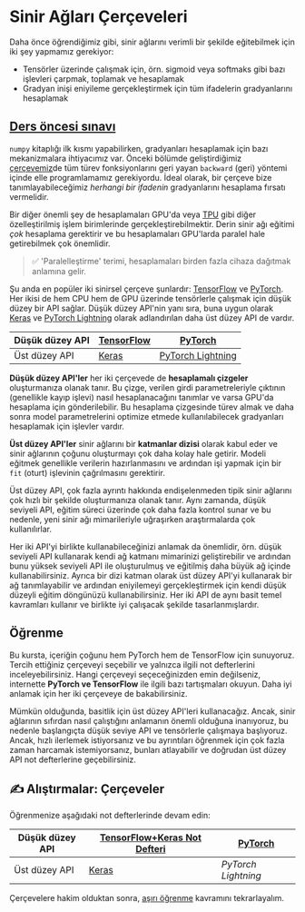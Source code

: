 # Sinir Ağları Çerçeveleri

Daha önce öğrendiğimiz gibi, sinir ağlarını verimli bir şekilde eğitebilmek için iki şey yapmamız gerekiyor:

* Tensörler üzerinde çalışmak için, örn. sigmoid veya softmaks gibi bazı işlevleri çarpmak, toplamak ve hesaplamak
* Gradyan inişi eniyileme gerçekleştirmek için tüm ifadelerin gradyanlarını hesaplamak

## [Ders öncesi sınavı](https://red-field-0a6ddfd03.1.azurestaticapps.net/quiz/105)

`numpy` kitaplığı ilk kısmı yapabilirken, gradyanları hesaplamak için bazı mekanizmalara ihtiyacımız var. Önceki bölümde geliştirdiğimiz [çerçevemiz](../../04-OwnFramework/translations/OwnFramework.tr.ipynb)de tüm türev fonksiyonlarını geri yayan `backward` (geri) yöntemi içinde elle programlamamız gerekiyordu. İdeal olarak, bir çerçeve bize tanımlayabileceğimiz *herhangi bir ifadenin* gradyanlarını hesaplama fırsatı vermelidir.

Bir diğer önemli şey de hesaplamaları GPU'da veya [TPU](https://en.wikipedia.org/wiki/Tensor_Processing_Unit) gibi diğer özelleştirilmiş işlem birimlerinde gerçekleştirebilmektir. Derin sinir ağı eğitimi *çok* hesaplama gerektirir ve bu hesaplamaları GPU'larda paralel hale getirebilmek çok önemlidir.

> ✅ 'Paralelleştirme' terimi, hesaplamaları birden fazla cihaza dağıtmak anlamına gelir.

Şu anda en popüler iki sinirsel çerçeve şunlardır: [TensorFlow](http://TensorFlow.org) ve [PyTorch](https://pytorch.org/). Her ikisi de hem CPU hem de GPU üzerinde tensörlerle çalışmak için düşük düzey bir API sağlar. Düşük düzey API'nin yanı sıra, buna uygun olarak [Keras](https://keras.io/) ve [PyTorch Lightning](https://pytorchlightning.ai/) olarak adlandırılan daha üst düzey API de vardır.

Düşük düzey API | [TensorFlow](http://TensorFlow.org) | [PyTorch](https://pytorch.org/)
--------------|-------------------------------------|--------------------------------
Üst düzey API| [Keras](https://keras.io/) | [PyTorch Lightning](https://pytorchlightning.ai/)

**Düşük düzey API'ler** her iki çerçevede de **hesaplamalı çizgeler** oluşturmanıza olanak tanır. Bu çizge, verilen girdi parametreleriyle çıktının (genellikle kayıp işlevi) nasıl hesaplanacağını tanımlar ve varsa GPU'da hesaplama için gönderilebilir. Bu hesaplama çizgesinde türev almak ve daha sonra model parametrelerini optimize etmede kullanılabilecek gradyanları hesaplamak için işlevler vardır.

**Üst düzey API'ler** sinir ağlarını bir **katmanlar dizisi** olarak kabul eder ve sinir ağlarının çoğunu oluşturmayı çok daha kolay hale getirir. Modeli eğitmek genellikle verilerin hazırlanmasını ve ardından işi yapmak için bir `fit` (oturt) işlevinin çağrılmasını gerektirir.

Üst düzey API, çok fazla ayrıntı hakkında endişelenmeden tipik sinir ağlarını çok hızlı bir şekilde oluşturmanıza olanak tanır. Aynı zamanda, düşük seviyeli API, eğitim süreci üzerinde çok daha fazla kontrol sunar ve bu nedenle, yeni sinir ağı mimarileriyle uğraşırken araştırmalarda çok kullanılırlar.

Her iki API'yi birlikte kullanabileceğinizi anlamak da önemlidir, örn. düşük seviyeli API kullanarak kendi ağ katmanı mimarinizi geliştirebilir ve ardından bunu yüksek seviyeli API ile oluşturulmuş ve eğitilmiş daha büyük ağ içinde kullanabilirsiniz. Ayrıca bir dizi katman olarak üst düzey API'yi kullanarak bir ağ tanımlayabilir ve ardından eniyilemeyi gerçekleştirmek için kendi düşük düzeyli eğitim döngünüzü kullanabilirsiniz. Her iki API de aynı basit temel kavramları kullanır ve birlikte iyi çalışacak şekilde tasarlanmışlardır.

## Öğrenme

Bu kursta, içeriğin çoğunu hem PyTorch hem de TensorFlow için sunuyoruz. Tercih ettiğiniz çerçeveyi seçebilir ve yalnızca ilgili not defterlerini inceleyebilirsiniz. Hangi çerçeveyi seçeceğinizden emin değilseniz, internette **PyTorch ve TensorFlow** ile ilgili bazı tartışmaları okuyun. Daha iyi anlamak için her iki çerçeveye de bakabilirsiniz.

Mümkün olduğunda, basitlik için üst düzey API'leri kullanacağız. Ancak, sinir ağlarının sıfırdan nasıl çalıştığını anlamanın önemli olduğuna inanıyoruz, bu nedenle başlangıçta düşük seviye API ve tensörlerle çalışmaya başlıyoruz. Ancak, hızlı ilerlemek istiyorsanız ve bu ayrıntıları öğrenmek için çok fazla zaman harcamak istemiyorsanız, bunları atlayabilir ve doğrudan üst düzey API not defterlerine geçebilirsiniz.

## ✍️ Alıştırmalar: Çerçeveler

Öğrenmenize aşağıdaki not defterlerinde devam edin:

Düşük düzey API | [TensorFlow+Keras Not Defteri](IntroKerasTF.tr.ipynb) | [PyTorch](IntroPyTorch.tr.ipynb)
--------------|-------------------------------------|--------------------------------
Üst düzey API| [Keras](IntroKeras.tr.pynb) | *PyTorch Lightning*

Çerçevelere hakim olduktan sonra, [aşırı öğrenme](Overfitting.tr.md) kavramını tekrarlayalım.